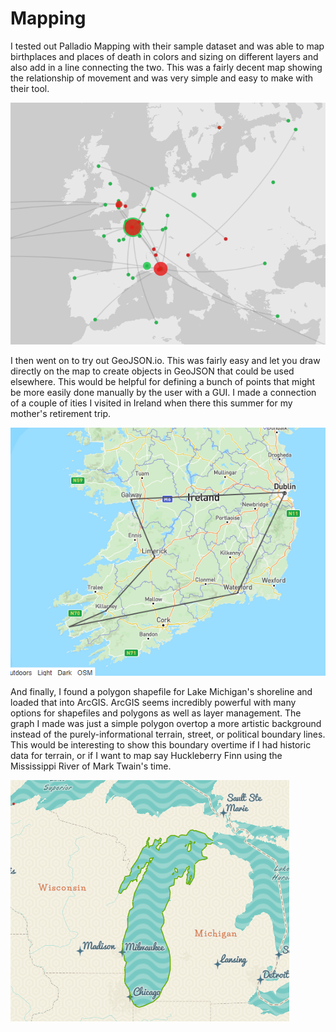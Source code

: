 # Mapping

I tested out Palladio Mapping with their sample dataset and was able to map birthplaces and places of death in colors and sizing on different layers and also add in a line connecting the two. This was a fairly decent map showing the relationship of movement and was very simple and easy to make with their tool.

![Map of Europe with connections between cities for artists' places of birth and death](./PalladioMap.png)

I then went on to try out GeoJSON.io. This was fairly easy and let you draw directly on the map to create objects in GeoJSON that could be used elsewhere. This would be helpful for defining a bunch of points that might be more easily done manually by the user with a GUI. I made a connection of a couple of ities I visited in Ireland when there this summer for my mother's retirement trip.

![Lines in Ireland connecting Dublin, Galway, Killarney, and Waterford](./GeoJSON-Ireland.png)

And finally, I found a polygon shapefile for Lake Michigan's shoreline and loaded that into ArcGIS. ArcGIS seems incredibly powerful with many options for shapefiles and polygons as well as layer management. The graph I made was just a simple polygon overtop a more artistic background instead of the purely-informational terrain, street, or political boundary lines. This would be interesting to show this boundary overtime if I had historic data for terrain, or if I want to map say Huckleberry Finn using the Mississippi River of Mark Twain's time.

![Map of Midwest in Fantasy Drawing and a Green Outline of Lake Michigan's Shoreline](./ArcGIS-LakeMichigan.png)